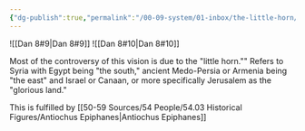 ```yaml
---
{"dg-publish":true,"permalink":"/00-09-system/01-inbox/the-little-horn/"}
---
```



![[Dan 8#9\|Dan 8#9]] ![[Dan 8#10\|Dan 8#10]]

Most of the controversy of this vision is due to the "little horn."" Refers to Syria with Egypt being "the south," ancient Medo-Persia or Armenia being "the east" and Israel or Canaan, or more specifically Jerusalem as the "glorious land."

This is fulfilled by [[50-59 Sources/54 People/54.03 Historical Figures/Antiochus Epiphanes\|Antiochus Epiphanes]]
